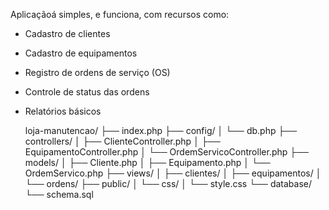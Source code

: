 Aplicaçãoá simples, e funciona, com recursos como:
- Cadastro de clientes
- Cadastro de equipamentos
- Registro de ordens de serviço (OS)
- Controle de status das ordens
- Relatórios básicos

  loja-manutencao/
├── index.php
├── config/
│   └── db.php
├── controllers/
│   ├── ClienteController.php
│   ├── EquipamentoController.php
│   └── OrdemServicoController.php
├── models/
│   ├── Cliente.php
│   ├── Equipamento.php
│   └── OrdemServico.php
├── views/
│   ├── clientes/
│   ├── equipamentos/
│   └── ordens/
├── public/
│   └── css/
│       └── style.css
└── database/
    └── schema.sql
